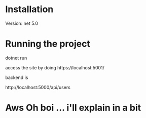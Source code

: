 # Installation

Version: net 5.0

# Running the project

dotnet run

access the site by doing https://localhost:5001/

backend is

http://localhost:5000/api/users


# Aws Oh boi ... i'll explain in a bit



